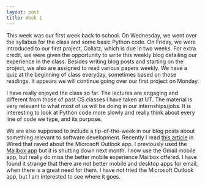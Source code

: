 ```yaml
---
layout: post
title: Week 1
---
```


This week was our first week back to school. On Wednesday, we went over the syllabus for the class and some basic Python code. On Friday, we were introduced to our first project, Collatz, which is due in two weeks. For extra credit, we were given the opportunity to write this weekly blog detailing our experience in the class. Besides writing blog posts and starting on the project, we also are assigned to read various papers weekly. We have a quiz at the beginning of class everyday, sometimes based on those readings. It appears we will continue going over our first project on Monday.

I have really enjoyed the class so far. The lectures are engaging and different from those of past CS classes I have taken at UT. The material is very relevant to what most of us will be doing in our internships/jobs. It is interesting to look at Python code more slowly and really think about every line of code we type, and its purpose.

We are also supposed to include a tip-of-the-week in our blog posts about something relevant to software development. Recently I read [this article](http://www.wired.com/2016/01/microsoft-outlook-app/) in Wired that raved about the Microsoft Outlook app. I previously used the [Mailbox app](https://www.mailboxapp.com/) but it is shutting down next month. I now use the Gmail mobile app, but really do miss the better mobile experience Mailbox offered. I have found it strange that there are not better mobile and desktop apps for email, when there is a great need for them. I have not tried the Microsoft Outlook app, but I am interested to see where it goes.
